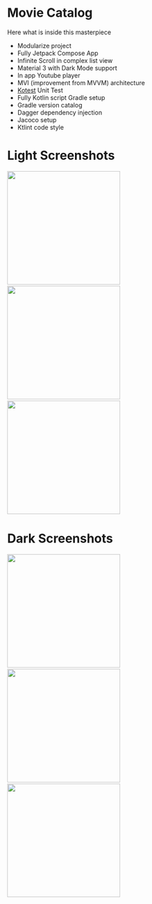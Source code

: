 
# Movie Catalog

Here what is inside this masterpiece
- Modularize project
- Fully Jetpack Compose App
- Infinite Scroll in complex list view
- Material 3 with Dark Mode support
- In app Youtube player
- MVI (improvement from MVVM) architecture
- [Kotest](https:kotest.io) Unit Test
- Fully Kotlin script Gradle setup
- Gradle version catalog
- Dagger dependency injection
- Jacoco setup
- Ktlint code style

# Light Screenshots


<img src="https://github.com/AhmadRiza/movie-example/assets/26499537/b373d31b-463d-418b-9799-85cb04379d9f" width="260">&emsp;<img src="https://github.com/AhmadRiza/movie-example/assets/26499537/f484ced5-f3c4-4bc5-af84-d31459a0b2fd" width="260">&emsp;<img src="https://github.com/AhmadRiza/movie-example/assets/26499537/83f068d4-51bc-46ca-9cc4-e5f57f20863d" width="260">

# Dark Screenshots

<img src="https://github.com/AhmadRiza/movie-example/assets/26499537/59ccdea5-1657-4394-a6a1-fdf26a3a30e4" width="260">&emsp;<img src="https://github.com/AhmadRiza/movie-example/assets/26499537/055a267e-c565-4006-a7de-e99c1c29c928" width="260">&emsp;<img src="https://github.com/AhmadRiza/movie-example/assets/26499537/b7004409-a8cb-409f-a6be-207238df72ff" width="260">
